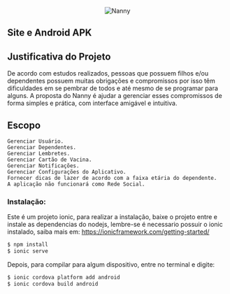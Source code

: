 <p align="center">
  <img src="" alt="Nanny"/>
</p>

## Site e Android APK

## Justificativa do Projeto
De acordo com estudos realizados, pessoas que possuem filhos e/ou dependentes possuem muitas obrigações e compromissos por isso têm dificuldades em se pembrar de todos e até mesmo de se programar para alguns.
A proposta do Nanny é ajudar a gerenciar esses compromissos de forma simples e prática, com interface amigável e intuitiva.
## Escopo
```
Gerenciar Usuário.
Gerenciar Dependentes.
Gerenciar Lembretes.
Gerenciar Cartão de Vacina.
Gerenciar Notificações.
Gerenciar Configurações do Aplicativo.
Fornecer dicas de lazer de acordo com a faixa etária do dependente.
A aplicação não funcionará como Rede Social.
```
### Instalação:
Este é um projeto ionic, para realizar a instalação, baixe o projeto entre e instale as dependencias do nodejs, lembre-se é necessario possuir o ionic instalado, saiba mais em: https://ionicframework.com/getting-started/
```bash
$ npm install
$ ionic serve
```

Depois, para compilar para algum dispositivo, entre no terminal e digite:

```bash
$ ionic cordova platform add android
$ ionic cordova build android 
```

